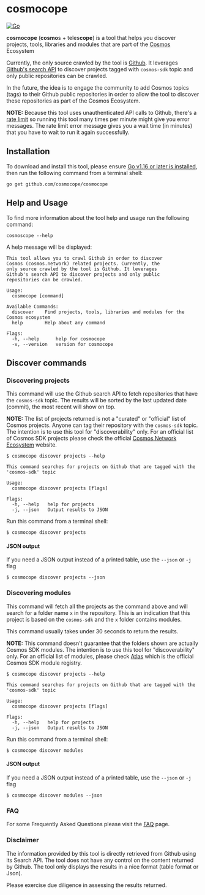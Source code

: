 # cosmocope

[![Go](https://github.com/cosmocope/cosmocope/actions/workflows/go.yml/badge.svg?branch=master)](https://github.com/cosmocope/cosmocope/actions/workflows/go.yml)

**cosmocope** (**cosmo**s + teles**cope**) is a tool that helps you discover projects, tools, libraries and modules that are part of the [Cosmos](https://cosmos.network) Ecosystem

Currently, the only source crawled by the tool is [Github](https://github.com). 
It leverages [Github's search API](https://developer.github.com/v3/search) to discover projects 
tagged with `cosmos-sdk` topic and only public repositories can be crawled. 

In the future, the idea is to engage the community to add Cosmos topics (tags) to their Github public repositories in order to allow 
the tool to discover these repositories as part of the Cosmos Ecosystem.

**NOTE:** Because this tool uses unauthenticated API calls to Github, there's a [rate limit](https://developer.github.com/v3/search/#rate-limit) so running this tool many times per minute might give you error messages. The rate limit error message gives you a wait time (in minutes) that you have to wait to run it again successfully.

## Installation

To download and install this tool, please ensure
[Go v1.16 or later is installed](https://golang.org/dl/), then run the following command from a terminal shell:

```
go get github.com/cosmocope/cosmocope
```

## Help and Usage 

To find more information about the tool help and usage run the following command:

```
cosmoscope --help
```

A help message will be displayed:

```
This tool allows you to crawl Github in order to discover 
Cosmos (cosmos.network) related projects. Currently, the 
only source crawled by the tool is Github. It leverages 
Github's search API to discover projects and only public 
repositories can be crawled.

Usage:
  cosmocope [command]

Available Commands:
  discover    Find projects, tools, libraries and modules for the Cosmos ecosystem
  help        Help about any command

Flags:
  -h, --help      help for cosmocope
  -v, --version   version for cosmocope
```

## Discover commands

### Discovering projects

This command will use the Github search API to fetch repositories that have the `cosmos-sdk` topic. The results will be sorted by the last updated date (commit), the most recent will show on top.

**NOTE:** The list of projects returned is not a "curated" or "official" list of Cosmos projects. Anyone can tag their repository with the `cosmos-sdk` topic. The intention is to use this tool for "discoverability" only. For an official list of Cosmos SDK projects please check the official [Cosmos Network Ecosystem](https://cosmos.network/ecosystem) website.

```
$ cosmocope discover projects --help

This command searches for projects on Github that are tagged with the 'cosmos-sdk' topic

Usage:
  cosmocope discover projects [flags]

Flags:
  -h, --help   help for projects
  -j, --json   Output results to JSON

```
Run this command from a terminal shell:

```
$ cosmocope discover projects
```


#### JSON output

If you need a JSON output instead of a printed table, use the `--json` or `-j` flag

```
$ cosmocope discover projects --json
```

### Discovering modules

This command will fetch all the projects as the command above and will search for a folder name `x` in the repository. This is an indication that this project is based on the `cosmos-sdk` and the `x` folder contains modules. 

This command usually takes under 30 seconds to return the results.

**NOTE:** This command doesn't guarantee that the folders shown are actually Cosmos SDK modules. The intention is to use this tool for "discoverability" only. For an official list of modules, please check [Atlas](https://atlas.cosmos.network) which is the official Cosmos SDK module registry.

```
$ cosmocope discover projects --help

This command searches for projects on Github that are tagged with the 'cosmos-sdk' topic

Usage:
  cosmocope discover projects [flags]

Flags:
  -h, --help   help for projects
  -j, --json   Output results to JSON

```

Run this command from a terminal shell:

```
$ cosmocope discover modules
```

#### JSON output

If you need a JSON output instead of a printed table, use the `--json` or `-j` flag

```
$ cosmocope discover modules --json
```

### FAQ

For some Frequently Asked Questions please visit the [FAQ](FAQ.md) page.

### Disclaimer

The information provided by this tool is directly retrieved from Github using its Search API. The tool does not have any control on the content returned by Github. The tool only displays the results in a nice format (table format or Json).

Please exercise due diligence in assessing the results returned.